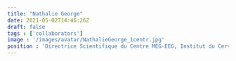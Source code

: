 ```yaml
---
title: "Nathalie George"
date: 2021-05-02T14:46:26Z
draft: false
tags : ['collaborators']
image : '/images/avatar/NathalieGeorge_1centr.jpg'
position : 'Directrice Scientifique du Centre MEG-EEG, Institut du Cerveau et de la Moelle Epiniere (ICM), Sorbonne Université'
---
```

